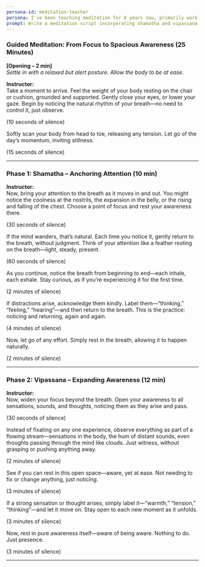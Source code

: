 ```yaml
---
persona-id: meditation-teacher
persona: I've been teaching meditation for 8 years now, primarily working with beginners at local community centers. While I deeply value traditional practices, I'm quite intrigued by how AI could help personalize the experience for my students - everyone's journey is different, after all. I'm pretty active on Reddit's meditation forums and love discovering innovative ways to share mindfulness with others.
prompt: Write a meditation script incorporating shamatha and vipassana techniques, with space for silence between instructions. Looking for something suitable for a mixed-level group that gradually progresses from focused attention to open awareness over 25 minutes.
---
```


### **Guided Meditation: From Focus to Spacious Awareness (25 Minutes)**  

**[Opening – 2 min]**  
_Settle in with a relaxed but alert posture. Allow the body to be at ease._  

**Instructor:**  
Take a moment to arrive. Feel the weight of your body resting on the chair or cushion, grounded and supported. Gently close your eyes, or lower your gaze. Begin by noticing the natural rhythm of your breath—no need to control it, just observe.  
 
(10 seconds of silence)  

Softly scan your body from head to toe, releasing any tension. Let go of the day’s momentum, inviting stillness.  

(15 seconds of silence)  

---

### **Phase 1: Shamatha – Anchoring Attention (10 min)**  

**Instructor:**  
Now, bring your attention to the breath as it moves in and out. You might notice the coolness at the nostrils, the expansion in the belly, or the rising and falling of the chest. Choose a point of focus and rest your awareness there.  

(30 seconds of silence)  

If the mind wanders, that’s natural. Each time you notice it, gently return to the breath, without judgment. Think of your attention like a feather resting on the breath—light, steady, present.  

(60 seconds of silence)  

As you continue, notice the breath from beginning to end—each inhale, each exhale. Stay curious, as if you’re experiencing it for the first time.  

(2 minutes of silence)  

If distractions arise, acknowledge them kindly. Label them—“thinking,” “feeling,” “hearing”—and then return to the breath. This is the practice: noticing and returning, again and again.  

(4 minutes of silence)  

Now, let go of any effort. Simply rest in the breath, allowing it to happen naturally.  

(2 minutes of silence)  

---

### **Phase 2: Vipassana – Expanding Awareness (12 min)**  

**Instructor:**  
Now, widen your focus beyond the breath. Open your awareness to all sensations, sounds, and thoughts, noticing them as they arise and pass.  

(30 seconds of silence)  

Instead of fixating on any one experience, observe everything as part of a flowing stream—sensations in the body, the hum of distant sounds, even thoughts passing through the mind like clouds. Just witness, without grasping or pushing anything away.  

(2 minutes of silence)  

See if you can rest in this open space—aware, yet at ease. Not needing to fix or change anything, just noticing.  

(3 minutes of silence)  

If a strong sensation or thought arises, simply label it—“warmth,” “tension,” “thinking”—and let it move on. Stay open to each new moment as it unfolds.  

(3 minutes of silence)  

Now, rest in pure awareness itself—aware of being aware. Nothing to do. Just presence.  

(3 minutes of silence)  

---